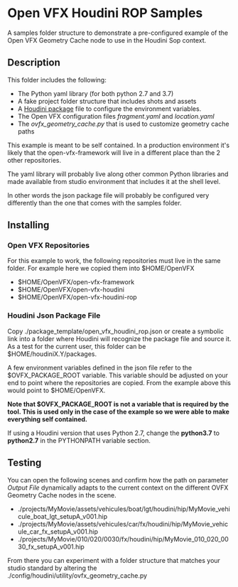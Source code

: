# Open VFX Houdini ROP Samples

A samples folder structure to demonstrate a pre-configured example of the Open VFX Geometry Cache node to use in the Houdini Sop context.

## Description

This folder includes the following:

* The Python yaml library (for both python 2.7 and 3.7)
* A fake project folder structure that includes shots and assets
* A [Houdini package](https://www.sidefx.com/docs/houdini/ref/plugins.html) file to configure the environment variables.
* The Open VFX configuration files *fragment.yaml* and *location.yaml*
* The *ovfx_geometry_cache.py* that is used to customize geometry cache paths

This example is meant to be self contained. In a production environment it's likely that the open-vfx-framework will live in a different place than the 2 other repositories.

The yaml library will probably live along other common Python libraries and made available from studio environment that includes it at the shell level.

In other words the json package file will probably be configured very differently than the one that comes with the samples folder.


## Installing

### Open VFX Repositories
For this example to work, the following repositories must live in the same folder. For example here we copied them into $HOME/OpenVFX

* $HOME/OpenVFX/open-vfx-framework
* $HOME/OpenVFX/open-vfx-houdini
* $HOME/OpenVFX/open-vfx-houdini-rop

### Houdini Json Package File
Copy ./package_template/open_vfx_houdini_rop.json or create a symbolic link into a folder where Houdini will recognize the package file and source it. As a test for the current user, this folder can be $HOME/houdiniX.Y/packages.

A few environment variables defined in the json file refer to the $OVFX_PACKAGE_ROOT variable. This variable should be adjusted on your end to point where the repositories are copied. From the example above this would point to $HOME/OpenVFX.

**Note that $OVFX_PACKAGE_ROOT is not a variable that is required by the tool. This is used only in the case of the example so we were able to make everything self contained.**

If using a Houdini version that uses Python 2.7, change the **python3.7** to **python2.7** in the PYTHONPATH variable section.

## Testing

You can open the following scenes and confirm how the path on parameter *Output File* dynamically adapts to the current context on the different OVFX Geometry Cache nodes in the scene.

* ./projects/MyMovie/assets/vehicules/boat/lgt/houdini/hip/MyMovie_vehicule_boat_lgt_setupA_v001.hip
* ./projects/MyMovie/assets/vehicules/car/fx/houdini/hip/MyMovie_vehicule_car_fx_setupA_v001.hip
* ./projects/MyMovie/010/020/0030/fx/houdini/hip/MyMovie_010_020_0030_fx_setupA_v001.hip

From there you can experiment with a folder structure that matches your studio standard by altering the ./config/houdini/utility/ovfx_geometry_cache.py